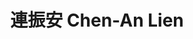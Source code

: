 ---
chinese_name: 連振安
english_name: Chen-An Lien
title: 連振安 Chen-An Lien
id: lienchenan
collection: members
position: Part-time Research Assistant
type: part-time research assistant
department: 經濟學系學士班五年級
# image_path: https://source.unsplash.com/collection/139386/600x600?a=.png
photo: pt_ra/lianzenan.jpg
# blurb: 123
---